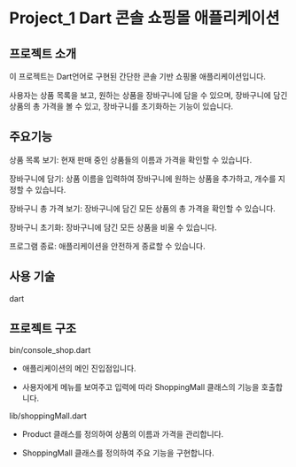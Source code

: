 # Project_1 Dart 콘솔 쇼핑몰 애플리케이션
## 프로젝트 소개
이 프로젝트는 Dart언어로 구현된 간단한 콘솔 기반 쇼핑몰 애플리케이션입니다. 

사용자는 상품 목록을 보고, 원하는 상품을 장바구니에 담을 수 있으며, 장바구니에 담긴 상품의 총 가격을 볼 수 있고, 장바구니를 초기화하는 기능이 있습니다.

## 주요기능
상품 목록 보기: 현재 판매 중인 상품들의 이름과 가격을 확인할 수 있습니다.

장바구니에 담기: 상품 이름을 입력하여 장바구니에 원하는 상품을 추가하고, 개수를 지정할 수 있습니다.

장바구니 총 가격 보기: 장바구니에 담긴 모든 상품의 총 가격을 확인할 수 있습니다.

장바구니 초기화: 장바구니에 담긴 모든 상품을 비울 수 있습니다.

프로그램 종료: 애플리케이션을 안전하게 종료할 수 있습니다.

## 사용 기술
dart

## 프로젝트 구조
bin/console_shop.dart

* 애플리케이션의 메인 진입점입니다.

* 사용자에게 메뉴를 보여주고 입력에 따라 ShoppingMall 클래스의 기능을 호출합니다.

lib/shoppingMall.dart

* Product 클래스를 정의하여 상품의 이름과 가격을 관리합니다.

* ShoppingMall 클래스를 정의하여 주요 기능을 구현합니다.
